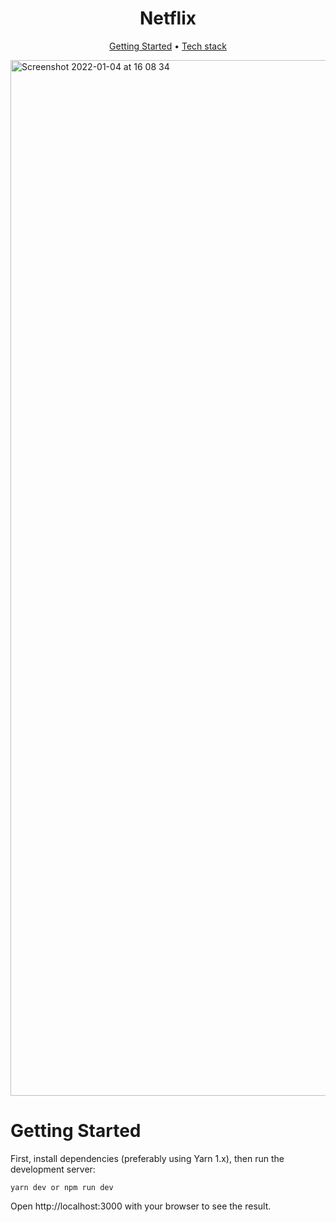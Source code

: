 <div align="center">
  <h1>Netflix</h1>
  <p>
    <a href="#getting-started">Getting Started</a>
     • <a href="#tech-stack">Tech stack</a>
  </p>
</div>

<img width="1657" alt="Screenshot 2022-01-04 at 16 08 34" src="https://user-images.githubusercontent.com/59574576/152062721-87775f12-f497-4120-a440-f81cfb47cf65.png"/>

# Getting Started

First, install dependencies (preferably using Yarn 1.x), then run the development server:

`yarn dev or npm run dev`

Open http://localhost:3000 with your browser to see the result.

